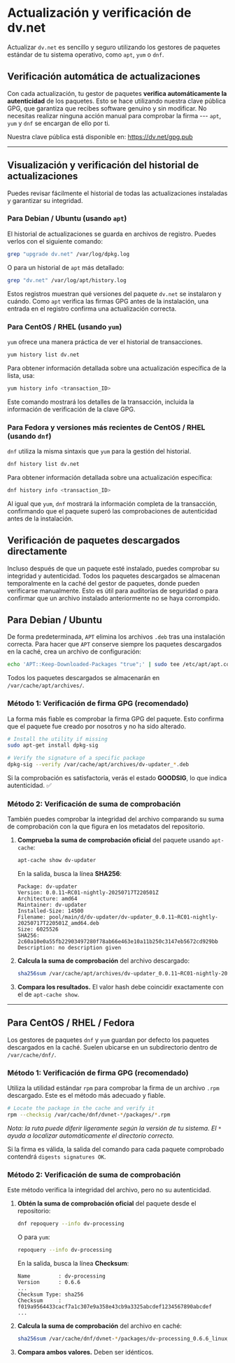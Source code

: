 # Actualización y verificación de dv.net

Actualizar `dv.net` es sencillo y seguro utilizando los gestores de paquetes estándar de tu sistema operativo, como `apt`, `yum` o `dnf`.

## Verificación automática de actualizaciones

Con cada actualización, tu gestor de paquetes **verifica automáticamente la
autenticidad** de los paquetes. Esto se hace utilizando nuestra clave pública GPG,
que garantiza que recibes software genuino y sin modificar. No necesitas realizar
ninguna acción manual para comprobar la firma --- `apt`, `yum` y `dnf` se encargan
de ello por ti.

Nuestra clave pública está disponible en: <https://dv.net/gpg.pub>

------------------------------------------------------------------------

## Visualización y verificación del historial de actualizaciones

Puedes revisar fácilmente el historial de todas las actualizaciones instaladas y
garantizar su integridad.

### Para Debian / Ubuntu (usando `apt`)

El historial de actualizaciones se guarda en archivos de registro. Puedes verlos con el
siguiente comando:

``` bash
grep "upgrade dv.net" /var/log/dpkg.log
```

O para un historial de `apt` más detallado:

``` bash
grep "dv.net" /var/log/apt/history.log
```

Estos registros muestran qué versiones del paquete `dv.net` se instalaron y cuándo. Como
`apt` verifica las firmas GPG antes de la instalación, una entrada en el registro confirma
una actualización correcta.

### Para CentOS / RHEL (usando `yum`)

`yum` ofrece una manera práctica de ver el historial de transacciones.

``` bash
yum history list dv.net
```

Para obtener información detallada sobre una actualización específica de la lista, usa:

``` bash
yum history info <transaction_ID>
```

Este comando mostrará los detalles de la transacción, incluida la información de verificación
de la clave GPG.

### Para Fedora y versiones más recientes de CentOS / RHEL (usando `dnf`)

`dnf` utiliza la misma sintaxis que `yum` para la gestión del historial.

``` bash
dnf history list dv.net
```

Para obtener información detallada sobre una actualización específica:

``` bash
dnf history info <transaction_ID>
```

Al igual que `yum`, `dnf` mostrará la información completa de la transacción, confirmando
que el paquete superó las comprobaciones de autenticidad antes de la instalación.

## Verificación de paquetes descargados directamente

Incluso después de que un paquete esté instalado, puedes comprobar su integridad y
autenticidad. Todos los paquetes descargados se almacenan temporalmente en la caché
del gestor de paquetes, donde pueden verificarse manualmente. Esto es útil para
auditorías de seguridad o para confirmar que un archivo instalado anteriormente no
se haya corrompido.

## Para Debian / Ubuntu

De forma predeterminada, `APT` elimina los archivos `.deb` tras una instalación correcta. Para
hacer que `APT` conserve siempre los paquetes descargados en la caché, crea un archivo de
configuración:

``` bash
echo 'APT::Keep-Downloaded-Packages "true";' | sudo tee /etc/apt/apt.conf.d/01keep-debs
```

Todos los paquetes descargados se almacenarán en `/var/cache/apt/archives/`.

### Método 1: Verificación de firma GPG (recomendado)

La forma más fiable es comprobar la firma GPG del paquete. Esto confirma que el paquete fue
creado por nosotros y no ha sido alterado.

``` bash
# Install the utility if missing
sudo apt-get install dpkg-sig

# Verify the signature of a specific package
dpkg-sig --verify /var/cache/apt/archives/dv-updater_*.deb
```

Si la comprobación es satisfactoria, verás el estado **GOODSIG**,
lo que indica autenticidad. ✅

### Método 2: Verificación de suma de comprobación

También puedes comprobar la integridad del archivo comparando su suma de comprobación con la
que figura en los metadatos del repositorio.

1.  **Comprueba la suma de comprobación oficial** del paquete usando `apt-cache`:

    ``` bash
    apt-cache show dv-updater
    ```

    En la salida, busca la línea **SHA256**:

        Package: dv-updater
        Version: 0.0.11~RC01-nightly-20250717T220501Z
        Architecture: amd64
        Maintainer: dv-updater
        Installed-Size: 14500
        Filename: pool/main/d/dv-updater/dv-updater_0.0.11~RC01-nightly-20250717T220501Z_amd64.deb
        Size: 6025526
        SHA256: 2c60a10e0a55fb22903497280f78ab66e463e10a11b250c3147eb5672cd929bb
        Description: no description given

2.  **Calcula la suma de comprobación** del archivo descargado:

    ``` bash
    sha256sum /var/cache/apt/archives/dv-updater_0.0.11~RC01-nightly-20250717T220501Z_amd64.deb
    ```

3.  **Compara los resultados.** El valor hash debe coincidir exactamente con el
    de `apt-cache show`.

------------------------------------------------------------------------

## Para CentOS / RHEL / Fedora

Los gestores de paquetes `dnf` y `yum` guardan por defecto los paquetes descargados en
la caché. Suelen ubicarse en un subdirectorio dentro de `/var/cache/dnf/`.

### Método 1: Verificación de firma GPG (recomendado)

Utiliza la utilidad estándar `rpm` para comprobar la firma de un archivo `.rpm` descargado.
Este es el método más adecuado y fiable.

``` bash
# Locate the package in the cache and verify it
rpm --checksig /var/cache/dnf/dvnet-*/packages/*.rpm
```

*Nota: la ruta puede diferir ligeramente según la versión de tu sistema.
El `*` ayuda a localizar automáticamente el directorio correcto.*

Si la firma es válida, la salida del comando para cada paquete comprobado contendrá
`digests signatures OK`.

### Método 2: Verificación de suma de comprobación

Este método verifica la integridad del archivo, pero no su autenticidad.

1.  **Obtén la suma de comprobación oficial** del paquete desde el repositorio:

    ``` bash
    dnf repoquery --info dv-processing
    ```

    O para `yum`:

    ``` bash
    repoquery --info dv-processing
    ```

    En la salida, busca la línea **Checksum**:

        Name         : dv-processing
        Version      : 0.6.6
        ...
        Checksum Type: sha256
        Checksum     : f019a9564433cacf7a1c307e9a358e43cb9a3325abcdef1234567890abcdef
        ...

2.  **Calcula la suma de comprobación** del archivo en caché:

    ``` bash
    sha256sum /var/cache/dnf/dvnet-*/packages/dv-processing_0.6.6_linux_amd64.rpm
    ```

3.  **Compara ambos valores.** Deben ser idénticos.